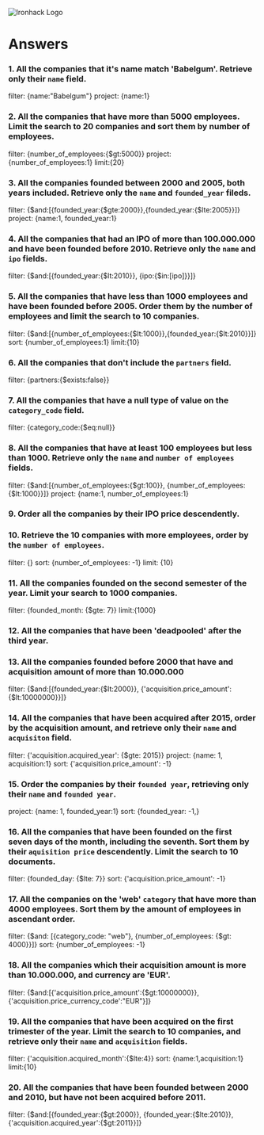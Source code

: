 ![Ironhack Logo](https://i.imgur.com/1QgrNNw.png)

# Answers

### 1. All the companies that it's name match 'Babelgum'. Retrieve only their `name` field.

filter: {name:"Babelgum"}
project: {name:1}

### 2. All the companies that have more than 5000 employees. Limit the search to 20 companies and sort them by **number of employees**.

filter: {number_of_employees:{$gt:5000}}
project: {number_of_employees:1}
limit:{20}

### 3. All the companies founded between 2000 and 2005, both years included. Retrieve only the `name` and `founded_year` fileds.

filter: {$and:[{founded_year:{$gte:2000}},{founded_year:{$lte:2005}}]}
project: {name:1, founded_year:1}

### 4. All the companies that had an IPO of more than 100.000.000 and have been founded before 2010. Retrieve only the `name` and `ipo` fields.

filter: {$and:[{founded_year:{$lt:2010}}, {ipo:{$in:[ipo]}}]}

### 5. All the companies that have less than 1000 employees and have been founded before 2005. Order them by the number of employees and limit the search to 10 companies.

filter: {$and:[{number_of_employees:{$lt:1000}},{founded_year:{$lt:2010}}]}
sort: {number_of_employees:1}
limit:{10}

### 6. All the companies that don't include the `partners` field.

filter: {partners:{$exists:false}}

### 7. All the companies that have a null type of value on the `category_code` field.

filter: {category_code:{$eq:null}}

### 8. All the companies that have at least 100 employees but less than 1000. Retrieve only the `name` and `number of employees` fields.

filter: {$and:[{number_of_employees:{$gt:100}}, {number_of_employees:{$lt:1000}}]}
project: {name:1, number_of_employees:1}

### 9. Order all the companies by their IPO price descendently.


### 10. Retrieve the 10 companies with more employees, order by the `number of employees`.
filter: {}
sort: {number_of_employees: -1}
limit: {10}

### 11. All the companies founded on the second semester of the year. Limit your search to 1000 companies.
filter: {founded_month: {$gte: 7}}
limit:{1000}

### 12. All the companies that have been 'deadpooled' after the third year.


### 13. All the companies founded before 2000 that have and acquisition amount of more than 10.000.000
filter: {$and:[{founded_year:{$lt:2000}}, {'acquisition.price_amount':{$lt:10000000}}]}

### 14. All the companies that have been acquired after 2015, order by the acquisition amount, and retrieve only their `name` and `acquisiton` field.

filter: {'acquisition.acquired_year': {$gte: 2015}}
project: {name: 1, acquisition:1}
sort: {'acquisition.price_amount': -1}

### 15. Order the companies by their `founded year`, retrieving only their `name` and `founded year`.

project: {name: 1, founded_year:1}
sort: {founded_year: -1,}

### 16. All the companies that have been founded on the first seven days of the month, including the seventh. Sort them by their `aquisition price` descendently. Limit the search to 10 documents.

filter: {founded_day: {$lte: 7}}
sort: {'acquisition.price_amount': -1}

### 17. All the companies on the 'web' `category` that have more than 4000 employees. Sort them by the amount of employees in ascendant order.

filter: {$and: [{category_code: "web"}, {number_of_employees: {$gt: 4000}}]}
sort: {number_of_employees: -1}

### 18. All the companies which their acquisition amount is more than 10.000.000, and currency are 'EUR'.
filter: {$and:[{'acquisition.price_amount':{$gt:10000000}}, {'acquisition.price_currency_code':"EUR"}]}

### 19. All the companies that have been acquired on the first trimester of the year. Limit the search to 10 companies, and retrieve only their `name` and `acquisition` fields.

filter: {'acquisition.acquired_month':{$lte:4}}
sort: {name:1,acquisition:1}
limit:{10}

### 20. All the companies that have been founded between 2000 and 2010, but have not been acquired before 2011.
filter: {$and:[{founded_year:{$gt:2000}}, {founded_year:{$lte:2010}},{'acquisition.acquired_year':{$gt:2011}}]}